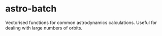 # astro-batch
Vectorised functions for common astrodynamics calculations. Useful for dealing with large numbers of orbits.
